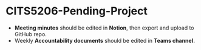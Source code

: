 # CITS5206-Pending-Project

* **Meeting minutes** should be edited in **Notion**, then export and upload to GitHub repo.
* Weekly **Accountability documents** should be edited in **Teams channel.**